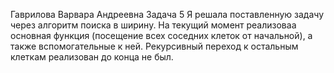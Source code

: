 Гаврилова Варвара Андреевна
Задача 5
Я решала поставленную задачу через алгоритм поиска в ширину. На текущий момент реализоваа основная функция (посещение всех соседних клеток от начальной), а также вспомогательные к ней. Рекурсивный переход к остальным клеткам реализован до конца не был.
